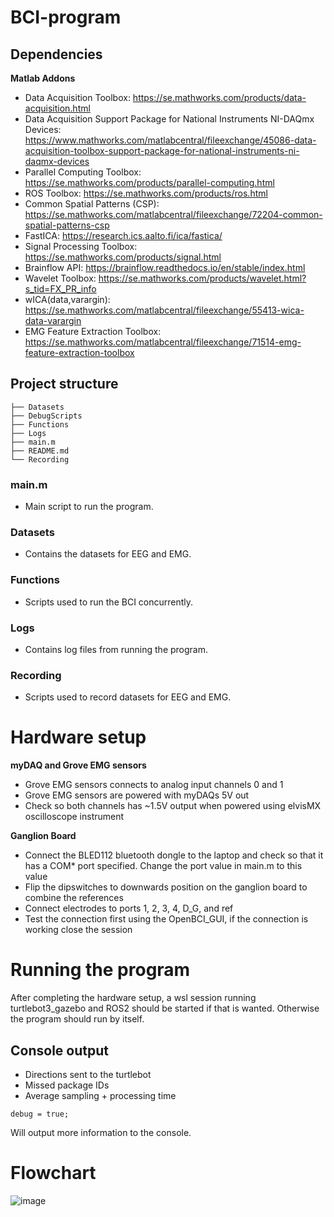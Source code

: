 # BCI-program
## Dependencies
  
**Matlab Addons**
- Data Acquisition Toolbox: https://se.mathworks.com/products/data-acquisition.html
- Data Acquisition Support Package for National Instruments NI-DAQmx Devices: https://www.mathworks.com/matlabcentral/fileexchange/45086-data-acquisition-toolbox-support-package-for-national-instruments-ni-daqmx-devices
- Parallel Computing Toolbox: https://se.mathworks.com/products/parallel-computing.html
- ROS Toolbox: https://se.mathworks.com/products/ros.html
- Common Spatial Patterns (CSP): https://se.mathworks.com/matlabcentral/fileexchange/72204-common-spatial-patterns-csp
- FastICA: https://research.ics.aalto.fi/ica/fastica/
- Signal Processing Toolbox: https://se.mathworks.com/products/signal.html
- Brainflow API: https://brainflow.readthedocs.io/en/stable/index.html
- Wavelet Toolbox: https://se.mathworks.com/products/wavelet.html?s_tid=FX_PR_info
- wICA(data,varargin): https://se.mathworks.com/matlabcentral/fileexchange/55413-wica-data-varargin
- EMG Feature Extraction Toolbox: https://se.mathworks.com/matlabcentral/fileexchange/71514-emg-feature-extraction-toolbox
  

## Project structure
```
├── Datasets
├── DebugScripts
├── Functions
├── Logs
├── main.m
├── README.md
└── Recording
```
### main.m
- Main script to run the program.
### Datasets
- Contains the datasets for EEG and EMG.
### Functions
- Scripts used to run the BCI concurrently.
### Logs
- Contains log files from running the program.
### Recording
- Scripts used to record datasets for EEG and EMG.

# Hardware setup
**myDAQ and Grove EMG sensors**
- Grove EMG sensors connects to analog input channels 0 and 1
- Grove EMG sensors are powered with myDAQs 5V out
- Check so both channels has ~1.5V output when powered using elvisMX oscilloscope instrument

**Ganglion Board**
- Connect the BLED112 bluetooth dongle to the laptop and check so that it has a COM* port specified. Change the port value in main.m to this value
- Flip the dipswitches to downwards position on the ganglion board to combine the references
- Connect electrodes to ports 1, 2, 3, 4, D_G, and ref
- Test the connection first using the OpenBCI_GUI, if the connection is working close the session
# Running the program
After completing the hardware setup, a wsl session running turtlebot3_gazebo and ROS2 should be started if that is wanted. Otherwise the program should run by itself.
## Console output
- Directions sent to the turtlebot
- Missed package IDs
- Average sampling + processing time
```
debug = true;
```
Will output more information to the console.
# Flowchart
![image](https://github.com/ELA411/BCI-program/assets/59138680/b55fd771-0721-420a-b343-67008124585f)

